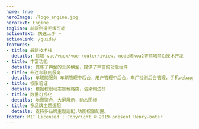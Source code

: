 ```yaml
---
home: true
heroImage: /logo_engine.jpg
heroText: Engine
tagline: 前端创造无线可能
actionText: 快速上手 →
actionLink: /guide/
features:
- title: 最新技术栈
  details: 前端 vue/vuex/vue-router/iview, node端koa2等前端前沿技术开发
- title: 丰富功能
  details: 提炼了典型的业务模型，提供了丰富的功能组件
- title: 专注车联网服务
  details: 车联网服务 车辆管理中后台，用户管理中后台，车厂检测后台管理，手机webapp, 小程序
- title: 权限验证
  details: 根据权限动态加载路由，渲染侧边栏
- title: 数据可视化
  details: 地图聚合，大屏展示，动态图标
- title: 多品牌主题适配
  details: 支持多品牌主题适配,功能权限配置。
footer: MIT Licensed | Copyright © 2019-present Henry-boter
---
```


